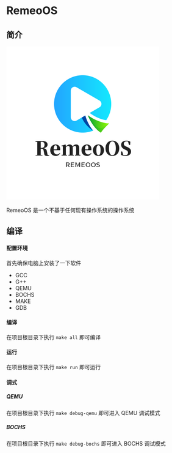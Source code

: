 # RemeoOS

## 简介

![RemeoOSLogo](Docs/Img/Logo.png)

RemeoOS 是一个不基于任何现有操作系统的操作系统

## 编译

#### 配置环境

首先确保电脑上安装了一下软件

- GCC
- G++
- QEMU
- BOCHS
- MAKE
- GDB

#### 编译

在项目根目录下执行 `make all` 即可编译

#### 运行

在项目根目录下执行 `make run` 即可运行

#### 调式

##### QEMU

在项目根目录下执行 `make debug-qemu` 即可进入 QEMU 调试模式

##### BOCHS

在项目根目录下执行 `make debug-bochs` 即可进入 BOCHS 调试模式


